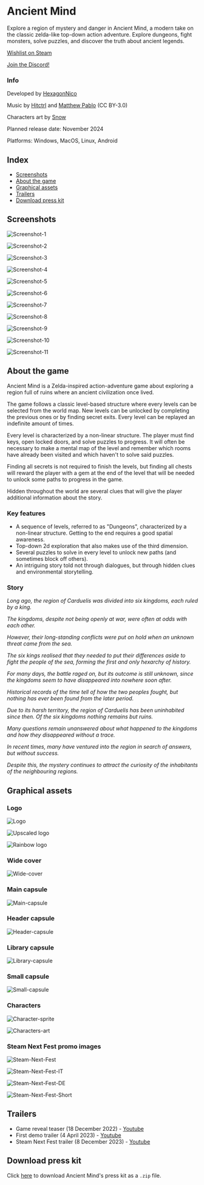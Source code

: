 # Ancient Mind

Explore a region of mystery and danger in Ancient Mind, a modern take on the classic zelda-like top-down action adventure. Explore dungeons, fight monsters, solve puzzles, and discover the truth about ancient legends.

[Wishlist on Steam](https://store.steampowered.com/app/2376750/Ancient_Mind/)

[Join the Discord!](https://discord.com/invite/7KZxGvD6cU)

### Info

Developed by [HexagonNico](https://hexagonnico.github.io)

Music by [Hitctrl](https://opengameart.org/users/hitctrl) and [Matthew Pablo](https://opengameart.org/users/matthew-pablo) (CC BY-3.0)

Characters art by [Snow](https://twitter.com/snowdowo)

Planned release date: November 2024

Platforms: Windows, MacOS, Linux, Android

## Index

* [Screenshots](#screenshots)
* [About the game](#about-the-game)
* [Graphical assets](#graphical-assets)
* [Trailers](#trailers)
* [Download press kit](#download-press-kit)

## Screenshots

![Screenshot-1](../images/screenshot-1.png)

![Screenshot-2](../images/screenshot-2.png)

![Screenshot-3](../images/screenshot-3.png)

![Screenshot-4](../images/screenshot-4.png)

![Screenshot-5](../images/screenshot-5.png)

![Screenshot-6](../images/screenshot-6.png)

![Screenshot-7](../images/screenshot-7.png)

![Screenshot-8](../images/screenshot-8.png)

![Screenshot-9](../images/screenshot-9.png)

![Screenshot-10](../images/screenshot-10.png)

![Screenshot-11](../images/screenshot-11.png)

## About the game

Ancient Mind is a Zelda-inspired action-adventure game about exploring a region full of ruins where an ancient civilization once lived.

The game follows a classic level-based structure where every levels can be selected from the world map.
New levels can be unlocked by completing the previous ones or by finding secret exits.
Every level can be replayed an indefinite amount of times.

Every level is characterized by a non-linear structure.
The player must find keys, open locked doors, and solve puzzles to progress.
It will often be necessary to make a mental map of the level and remember which rooms have already been visited and which haven't to solve said puzzles.

Finding all secrets is not required to finish the levels, but finding all chests will reward the player with a gem at the end of the level that will be needed to unlock some paths to progress in the game.

Hidden throughout the world are several clues that will give the player additional information about the story.

### Key features

* A sequence of levels, referred to as "Dungeons", characterized by a non-linear structure. Getting to the end requires a good spatial awareness.
* Top-down 2d exploration that also makes use of the third dimension.
* Several puzzles to solve in every level to unlock new paths (and sometimes block off others).
* An intriguing story told not through dialogues, but through hidden clues and environmental storytelling.

### Story

*Long ago, the region of Carduelis was divided into six kingdoms, each ruled by a king.*

*The kingdoms, despite not being openly at war, were often at odds with each other.*

*However, their long-standing conflicts were put on hold when an unknown threat came from the sea.*

*The six kings realised that they needed to put their differences aside to fight the people of the sea, forming the first and only hexarchy of history.*

*For many days, the battle raged on, but its outcome is still unknown, since the kingdoms seem to have disappeared into nowhere soon after.*

*Historical records of the time tell of how the two peoples fought, but nothing has ever been found from the later period.*

*Due to its harsh territory, the region of Carduelis has been uninhabited since then. Of the six kingdoms nothing remains but ruins.*

*Many questions remain unanswered about what happened to the kingdoms and how they disappeared without a trace.*

*In recent times, many have ventured into the region in search of answers, but without success.*

*Despite this, the mystery continues to attract the curiosity of the inhabitants of the neighbouring regions.*

## Graphical assets

### Logo

![Logo](../images/logo.png)

![Upscaled logo](../images/logo-upscaled.png)

![Rainbow logo](../images/logo-rainbow-upscaled.png)

### Wide cover

![Wide-cover](../images/wide-cover.png)

### Main capsule

![Main-capsule](../images/main-capsule.png)

### Header capsule

![Header-capsule](../images/header-capsule.png)

### Library capsule

![Library-capsule](../images/library-capsule.png)

### Small capsule

![Small-capsule](../images/small-capsule.png)

### Characters

![Character-sprite](../images/character-sprite.png)

![Characters-art](../images/characters-art.png)

### Steam Next Fest promo images

![Steam-Next-Fest](../images/steam-next-fest-promo.png)

![Steam-Next-Fest-IT](../images/steam-next-fest-promo-ita.png)

![Steam-Next-Fest-DE](../images/steam-next-fest-promo-deu.png)

![Steam-Next-Fest-Short](../images/steam-next-fest-promo-short.png)

## Trailers

* Game reveal teaser (18 December 2022) - [Youtube](https://www.youtube.com/watch?v=u82zEPHnpls)
* First demo trailer (4 April 2023) - [Youtube](https://www.youtube.com/watch?v=MSd1eGzXrYs)
* Steam Next Fest trailer (8 December 2023) - [Youtube](https://www.youtube.com/watch?v=luqlCHRiCNg)

## Download press kit

Click [here](https://github.com/AncientMindGame/.github/archive/refs/heads/main.zip) to download Ancient Mind's press kit as a `.zip` file.

